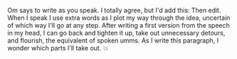 Om says to write as you speak. I totally agree, but I'd add this: Then edit. When I speak I use extra words as I plot my way through the idea, uncertain of which way I'll go at any step. After writing a first version from the speech in my head, I can go back and tighten it up, take out unnecessary detours, and flourish, the equivalent of spoken umms. As I write this paragraph, I wonder which parts I'll take out. :boom:
